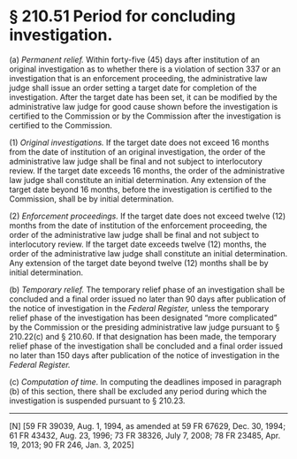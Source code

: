 # § 210.51   Period for concluding investigation.

(a) *Permanent relief.* Within forty-five (45) days after institution of an original investigation as to whether there is a violation of section 337 or an investigation that is an enforcement proceeding, the administrative law judge shall issue an order setting a target date for completion of the investigation. After the target date has been set, it can be modified by the administrative law judge for good cause shown before the investigation is certified to the Commission or by the Commission after the investigation is certified to the Commission.


(1) *Original investigations.* If the target date does not exceed 16 months from the date of institution of an original investigation, the order of the administrative law judge shall be final and not subject to interlocutory review. If the target date exceeds 16 months, the order of the administrative law judge shall constitute an initial determination. Any extension of the target date beyond 16 months, before the investigation is certified to the Commission, shall be by initial determination.




(2) *Enforcement proceedings.* If the target date does not exceed twelve (12) months from the date of institution of the enforcement proceeding, the order of the administrative law judge shall be final and not subject to interlocutory review. If the target date exceeds twelve (12) months, the order of the administrative law judge shall constitute an initial determination. Any extension of the target date beyond twelve (12) months shall be by initial determination.


(b) *Temporary relief.* The temporary relief phase of an investigation shall be concluded and a final order issued no later than 90 days after publication of the notice of investigation in the _Federal Register,_ unless the temporary relief phase of the investigation has been designated “more complicated” by the Commission or the presiding administrative law judge pursuant to § 210.22(c) and § 210.60. If that designation has been made, the temporary relief phase of the investigation shall be concluded and a final order issued no later than 150 days after publication of the notice of investigation in the _Federal Register._

(c) *Computation of time.* In computing the deadlines imposed in paragraph (b) of this section, there shall be excluded any period during which the investigation is suspended pursuant to § 210.23. 



---

[N] [59 FR 39039, Aug. 1, 1994, as amended at 59 FR 67629, Dec. 30, 1994; 61 FR 43432, Aug. 23, 1996; 73 FR 38326, July 7, 2008; 78 FR 23485, Apr. 19, 2013; 90 FR 246, Jan. 3, 2025]




